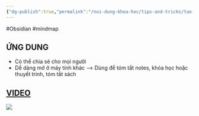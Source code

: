 ```yaml
---
{"dg-publish":true,"permalink":"/noi-dung-khoa-hoc/tips-and-tricks/tao-va-chia-se-mindmap/","dgPassFrontmatter":true,"noteIcon":"1"}
---
```


#Obsidian #mindmap


## ỨNG DUNG
- Có thể chia sẻ cho mọi người
- Dễ dàng mở ở máy tính khác
--> Dùng để tóm tắt notes, khóa học hoặc thuyết trình, tóm tắt sách
## [VIDEO](https://www.facebook.com/groups/219067851029823/posts/330044483265492/) 

![](https://i.imgur.com/5IUb938.png)

